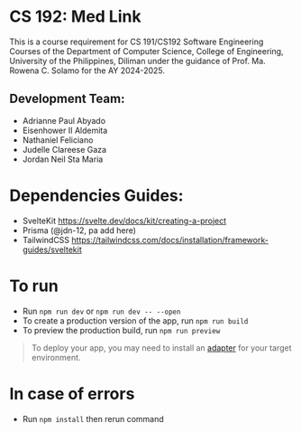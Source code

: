# CS 192: Med Link
This is a course requirement for CS 191/CS192 Software Engineering Courses of the Department of Computer Science, College of Engineering, University of the Philippines, Diliman 
under the guidance of Prof. Ma. Rowena C. Solamo for the AY 2024-2025.

## Development Team:
- Adrianne Paul Abyado
- Eisenhower II Aldemita
- Nathaniel Feliciano
- Judelle Clareese Gaza
- Jordan Neil Sta Maria

# Dependencies Guides:
- SvelteKit https://svelte.dev/docs/kit/creating-a-project
- Prisma (@jdn-12, pa add here)
- TailwindCSS https://tailwindcss.com/docs/installation/framework-guides/sveltekit

# To run
- Run ```npm run dev``` or ```npm run dev -- --open```
- To create a production version of the app, run ```npm run build```
- To preview the production build, run ```npm run preview```
> To deploy your app, you may need to install an [adapter](https://svelte.dev/docs/kit/adapters) for your target environment.

# In case of errors
- Run ```npm install``` then rerun command
